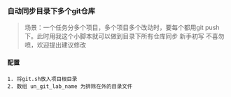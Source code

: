### 自动同步目录下多个git仓库
> 场景：一个任务分多个项目，多个项目多个改动时，要每个都用git push下。此时用我这个小脚本就可以做到目录下所有仓库同步
> 新手初写 不喜勿喷，欢迎提出建议修改
#### 配置
    1. 将git.sh放入项目根目录
    2. 数组 un_git_lab_name 为排除在外的目录文件 